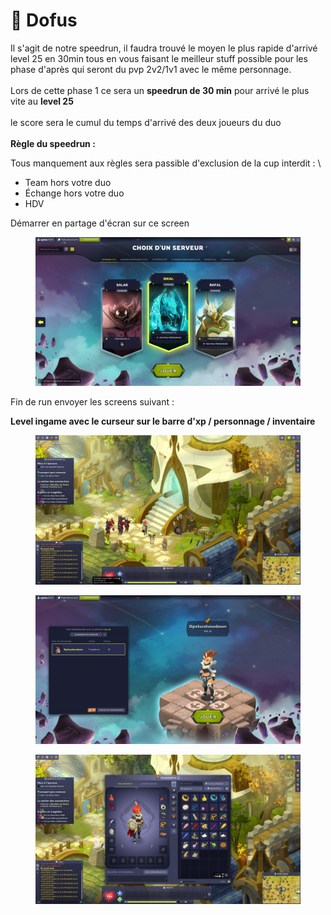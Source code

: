 # 🥚 Dofus

Il s'agit de notre speedrun, il faudra trouvé le moyen le plus rapide d'arrivé level 25 en 30min tous en vous faisant le meilleur stuff possible pour les phase d'après qui seront du pvp 2v2/1v1 avec le même personnage.\
\
Lors de cette phase 1 ce sera un **speedrun de 30 min** pour arrivé le plus vite au **level 25** \
\
le score sera le cumul du temps d'arrivé des deux joueurs du duo\
\
**Règle du speedrun :**&#x20;

Tous manquement aux règles sera passible d'exclusion de la cup interdit : \


* Team hors votre duo&#x20;
* Échange hors votre duo
* HDV&#x20;

Démarrer en partage d'écran sur ce screen&#x20;

<figure><img src="../.gitbook/assets/screen.png" alt=""><figcaption></figcaption></figure>

Fin de run envoyer les screens suivant :

**Level ingame avec le curseur sur le barre d'xp / personnage / inventaire**

<div><figure><img src="../.gitbook/assets/image.png" alt=""><figcaption></figcaption></figure> <figure><img src="../.gitbook/assets/image2.png" alt=""><figcaption></figcaption></figure> <figure><img src="../.gitbook/assets/image3.png" alt=""><figcaption></figcaption></figure></div>
